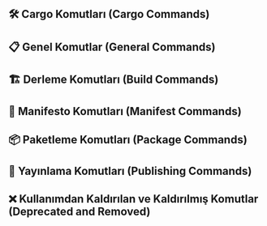 ## 🛠️ Cargo Komutları (Cargo Commands)

## 📋 Genel Komutlar (General Commands)

## 🏗️ Derleme Komutları (Build Commands)

## 📑 Manifesto Komutları (Manifest Commands)

## 📦 Paketleme Komutları (Package Commands)

## 🚀 Yayınlama Komutları (Publishing Commands)

## ❌ Kullanımdan Kaldırılan ve Kaldırılmış Komutlar (Deprecated and Removed)
